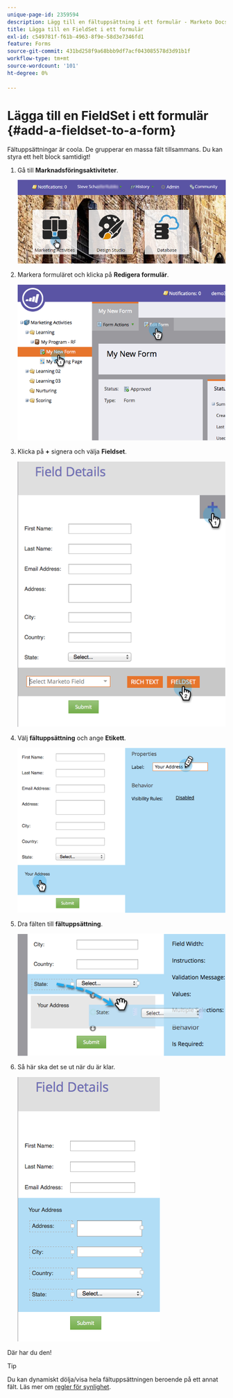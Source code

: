 ```yaml
---
unique-page-id: 2359594
description: Lägg till en fältuppsättning i ett formulär - Marketo Docs - Produktdokumentation
title: Lägga till en FieldSet i ett formulär
exl-id: c549781f-f61b-4963-8f9e-58d3e7346fd1
feature: Forms
source-git-commit: 431bd258f9a68bbb9df7acf043085578d3d91b1f
workflow-type: tm+mt
source-wordcount: '101'
ht-degree: 0%

---
```


# Lägga till en FieldSet i ett formulär {#add-a-fieldset-to-a-form}

Fältuppsättningar är coola. De grupperar en massa fält tillsammans. Du kan styra ett helt block samtidigt!

1. Gå till **Marknadsföringsaktiviteter**.

   ![](assets/login-marketing-activities-1.png)

1. Markera formuläret och klicka på **Redigera formulär**.

   ![](assets/image2014-9-15-15-3a1-3a22.png)

1. Klicka på **+** signera och välja **Fieldset**.

   ![](assets/image2014-9-15-15-3a1-3a43.png)

1. Välj **fältuppsättning** och ange **Etikett**.

   ![](assets/image2014-9-15-15-3a2-3a0.png)

1. Dra fälten till **fältuppsättning**.

   ![](assets/image2014-9-15-15-3a2-3a13.png)

1. Så här ska det se ut när du är klar.

   ![](assets/image2014-9-15-15-3a2-3a31.png)

Där har du den!

>[!TIP]
>
>Du kan dynamiskt dölja/visa hela fältuppsättningen beroende på ett annat fält. Läs mer om [regler för synlighet](/help/marketo/product-docs/demand-generation/forms/form-fields/dynamically-toggle-visibility-of-a-form-field.md).

